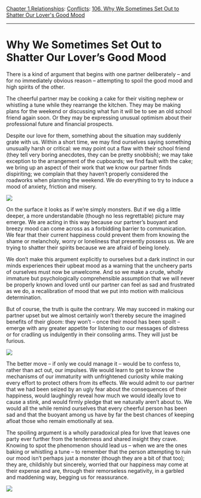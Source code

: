 [Chapter 1.Relationships](https://www.theschooloflife.com/thebookoflife/category/relationships/): [Conflicts](https://www.theschooloflife.com/thebookoflife/category/relationships/conflicts/): [106. Why We Sometimes Set Out to Shatter Our Lover's Good Mood](https://www.theschooloflife.com/thebookoflife/why-we-sometimes-set-out-to-shatter-our-lovers-good-mood/)

* * *

# Why We Sometimes Set Out to Shatter Our Lover’s Good Mood

There is a kind of argument that begins with one partner deliberately – and for no immediately obvious reason – attempting to spoil the good mood and high spirits of the other.

The cheerful partner may be cooking a cake for their visiting nephew or whistling a tune while they rearrange the kitchen. They may be making plans for the weekend or discussing what fun it will be to see an old school friend again soon. Or they may be expressing unusual optimism about their professional future and financial prospects.

Despite our love for them, something about the situation may suddenly grate with us. Within a short time, we may find ourselves saying something unusually harsh or critical: we may point out a flaw with their school friend (they tell very boring anecdotes, they can be pretty snobbish); we may take exception to the arrangement of the cupboards; we find fault with the cake; we bring up an aspect of their work that we know our partner finds dispiriting; we complain that they haven’t properly considered the roadworks when planning the weekend. We do everything to try to induce a mood of anxiety, friction and misery.

![](https://www.theschooloflife.com/thebookoflife/wp-content/uploads/2018/09/640px-Rippl_Studio_at_Kaposv%C3%A1r.jpg)

On the surface it looks as if we’re simply monsters. But if we dig a little deeper, a more understandable (though no less regrettable) picture may emerge. We are acting in this way because our partner’s buoyant and breezy mood can come across as a forbidding barrier to communication. We fear that their current happiness could prevent them from knowing the shame or melancholy, worry or loneliness that presently possess us. We are trying to shatter their spirits because we are afraid of being lonely.

We don’t make this argument explicitly to ourselves but a dark instinct in our minds experiences their upbeat mood as a warning that the uncheery parts of ourselves must now be unwelcome. And so we make a crude, wholly immature but psychologically comprehensible assumption that we will never be properly known and loved until our partner can feel as sad and frustrated as we do, a recalibration of mood that we put into motion with malicious determination.

But of course, the truth is quite the contrary. We may succeed in making our partner upset but we almost certainly won’t thereby secure the imagined benefits of their gloom: they won’t – once their mood has been spoilt – emerge with any greater appetite for listening to our messages of distress or for cradling us indulgently in their consoling arms. They will just be furious.

![](https://www.theschooloflife.com/thebookoflife/wp-content/uploads/2018/09/640px-Munch_Weihnachten_im_Bordell_1904.jpg)

The better move – if only we could manage it – would be to confess to, rather than act out, our impulses. We would learn to get to know the mechanisms of our immaturity with unfrightened curiosity while making every effort to protect others from its effects. We would admit to our partner that we had been seized by an ugly fear about the consequences of their happiness, would laughingly reveal how much we would ideally love to cause a stink, and would firmly pledge that we naturally aren’t about to. We would all the while remind ourselves that every cheerful person has been sad and that the buoyant among us have by far the best chances of keeping afloat those who remain emotionally at sea.

The spoiling argument is a wholly paradoxical plea for love that leaves one party ever further from the tenderness and shared insight they crave. Knowing to spot the phenomenon should lead us – when we are the ones baking or whistling a tune – to remember that the person attempting to ruin our mood isn’t perhaps just a monster (though they are a bit of that too); they are, childishly but sincerely, worried that our happiness may come at their expense and are, through their remorseless negativity, in a garbled and maddening way, begging us for reassurance.

[![](https://img.youtube.com/vi/9f9fiNhXyuk/0.jpg)](https://www.youtube.com/embed/9f9fiNhXyuk '')
